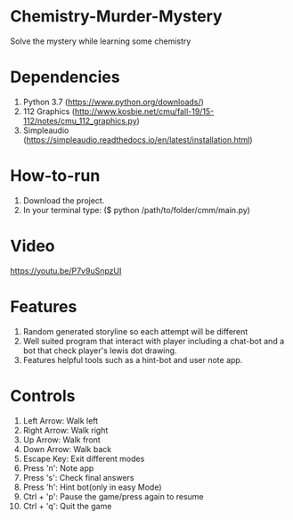 # Chemistry-Murder-Mystery
Solve the mystery while learning some chemistry

# Dependencies
1. Python 3.7 (https://www.python.org/downloads/)                         
2. 112 Graphics (http://www.kosbie.net/cmu/fall-19/15-112/notes/cmu_112_graphics.py)
3. Simpleaudio (https://simpleaudio.readthedocs.io/en/latest/installation.html)

# How-to-run 
1. Download the project.
2. In your terminal type:
($ python  /path/to/folder/cmm/main.py)

# Video 
https://youtu.be/P7v9uSnpzUI

# Features
1. Random generated storyline so each attempt will be different
2. Well suited program that interact with player including a chat-bot and a bot that check player's lewis dot drawing.
3. Features helpful tools such as a hint-bot and user note app. 

# Controls
1. Left Arrow: Walk left
2. Right Arrow: Walk right
3. Up Arrow: Walk front
4. Down Arrow: Walk back
5. Escape Key: Exit different modes
6. Press 'n': Note app
7. Press 's': Check final answers
8. Press 'h': Hint bot(only in easy Mode)
9. Ctrl + 'p': Pause the game/press again to resume
10. Ctrl + 'q': Quit the game

